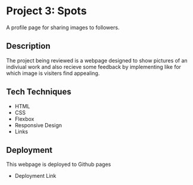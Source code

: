# Project 3: Spots

A profile page for sharing images to followers.

## Description

The project being reviewed is a webpage designed to show pictures of an indiviual work and also recieve some feedback by implementing like for which image is visiters find appealing.

## Tech Techniques

- HTML
- CSS
- Flexbox
- Responsive Design
- Links

## Deployment

This webpage is deployed to Github pages

- Deployment Link

